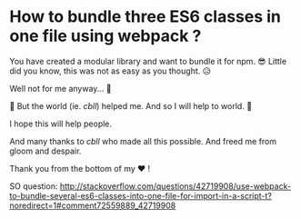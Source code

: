 # How to bundle three ES6 classes in one file using webpack ?

You have created a modular library and want to bundle it for npm. 😎
Little did you know, this was not as easy as you thought. 😥

Well not for me anyway... 👶

🚁 But the world (ie. *cbll*) helped me. And so I will help to world. 🎁

I hope this will help people.

And many thanks to *cbll* who made all this possible. And freed me from gloom and despair.

Thank you from the bottom of my ❤️ !

SO question:
http://stackoverflow.com/questions/42719908/use-webpack-to-bundle-several-es6-classes-into-one-file-for-import-in-a-script-t?noredirect=1#comment72559889_42719908
